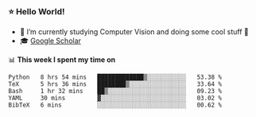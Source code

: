 ### ⭐️ Hello World!

<!--
**hologerry/hologerry** is a ✨ _special_ ✨ repository because its `README.md` (this file) appears on your GitHub profile.

Here are some ideas to get you started:

- 🔭 I’m currently working and studying on Computer Vision
- 🌱 I’m currently learning at Peking University
- 💬 Ask me about 
- 📫 How to reach me: E-mail
- 😄 Pronouns: he/his
- ⚡ Fun fact: Music is the Power
-->


- 🔭 I’m currently studying Computer Vision and doing some cool stuff 🤖
- 🎓 [Google Scholar](https://scholar.google.com/citations?user=3ykqW9wAAAAJ&hl=en)


📊 **This week I spent my time on**

<!--START_SECTION:waka-->
```text
Python   8 hrs 54 mins   █████████████▒░░░░░░░░░░░   53.38 % 
TeX      5 hrs 36 mins   ████████▒░░░░░░░░░░░░░░░░   33.64 % 
Bash     1 hr 32 mins    ██▒░░░░░░░░░░░░░░░░░░░░░░   09.23 % 
YAML     30 mins         ▓░░░░░░░░░░░░░░░░░░░░░░░░   03.02 % 
BibTeX   6 mins          ░░░░░░░░░░░░░░░░░░░░░░░░░   00.62 % 
```
<!--END_SECTION:waka-->
